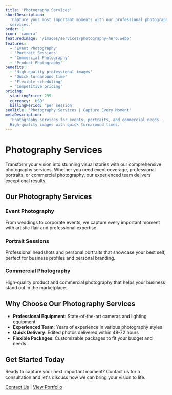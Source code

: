 ```yaml
---
title: 'Photography Services'
shortDescription:
  'Capture your most important moments with our professional photography
  services.'
order: 1
icon: 'camera'
featuredImage: '/images/services/photography-hero.webp'
features:
  - 'Event Photography'
  - 'Portrait Sessions'
  - 'Commercial Photography'
  - 'Product Photography'
benefits:
  - 'High-quality professional images'
  - 'Quick turnaround time'
  - 'Flexible scheduling'
  - 'Competitive pricing'
pricing:
  startingPrice: 299
  currency: 'USD'
  billingPeriod: 'per session'
seoTitle: 'Photography Services | Capture Every Moment'
metaDescription:
  'Photography services for events, portraits, and commercial needs.
  High-quality images with quick turnaround times.'
---
```


# Photography Services

Transform your vision into stunning visual stories with our comprehensive
photography services. Whether you need event coverage, professional portraits,
or commercial photography, our experienced team delivers exceptional results.

## Our Photography Services

### Event Photography

From weddings to corporate events, we capture every important moment with
artistic flair and professional expertise.

### Portrait Sessions

Professional headshots and personal portraits that showcase your best self,
perfect for business profiles and personal branding.

### Commercial Photography

High-quality product and commercial photography that helps your business stand
out in the marketplace.

## Why Choose Our Photography Services

- **Professional Equipment**: State-of-the-art cameras and lighting equipment
- **Experienced Team**: Years of experience in various photography styles
- **Quick Delivery**: Edited photos delivered within 48-72 hours
- **Flexible Packages**: Customizable packages to fit your budget and needs

## Get Started Today

Ready to capture your next important moment? Contact us for a consultation and
let's discuss how we can bring your vision to life.

[Contact Us](/contact) | [View Portfolio](/portfolio)
